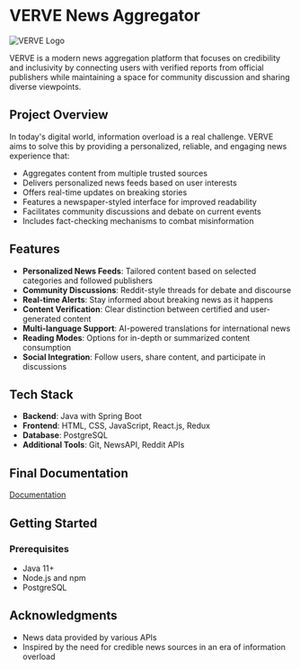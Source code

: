 # VERVE News Aggregator

![VERVE Logo](https://via.placeholder.com/150)

VERVE is a modern news aggregation platform that focuses on credibility and inclusivity by connecting users with verified reports from official publishers while maintaining a space for community discussion and sharing diverse viewpoints.

## Project Overview

In today's digital world, information overload is a real challenge. VERVE aims to solve this by providing a personalized, reliable, and engaging news experience that:

- Aggregates content from multiple trusted sources
- Delivers personalized news feeds based on user interests
- Offers real-time updates on breaking stories
- Features a newspaper-styled interface for improved readability
- Facilitates community discussions and debate on current events
- Includes fact-checking mechanisms to combat misinformation

## Features

- **Personalized News Feeds**: Tailored content based on selected categories and followed publishers
- **Community Discussions**: Reddit-style threads for debate and discourse
- **Real-time Alerts**: Stay informed about breaking news as it happens
- **Content Verification**: Clear distinction between certified and user-generated content
- **Multi-language Support**: AI-powered translations for international news
- **Reading Modes**: Options for in-depth or summarized content consumption
- **Social Integration**: Follow users, share content, and participate in discussions

## Tech Stack

- **Backend**: Java with Spring Boot
- **Frontend**: HTML, CSS, JavaScript, React.js, Redux
- **Database**: PostgreSQL
- **Additional Tools**: Git, NewsAPI, Reddit APIs

## Final Documentation
[Documentation](https://github.com/user-attachments/files/22454916/Verve-NewsAggregator.pdf)

## Getting Started

### Prerequisites
- Java 11+
- Node.js and npm
- PostgreSQL

## Acknowledgments

- News data provided by various APIs
- Inspired by the need for credible news sources in an era of information overload
